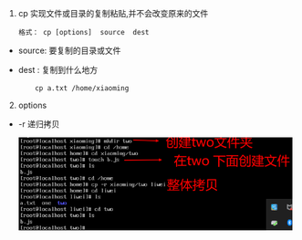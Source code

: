 1. cp 实现文件或目录的复制粘贴,并不会改变原来的文件
   
       格式： cp [options]  source  dest

+ source:  要复制的目录或文件

+ dest  :  复制到什么地方


          cp a.txt /home/xiaoming
2. options 
   
+ -r  递归拷贝
  
   ![avatar](../../assets/cp.png)